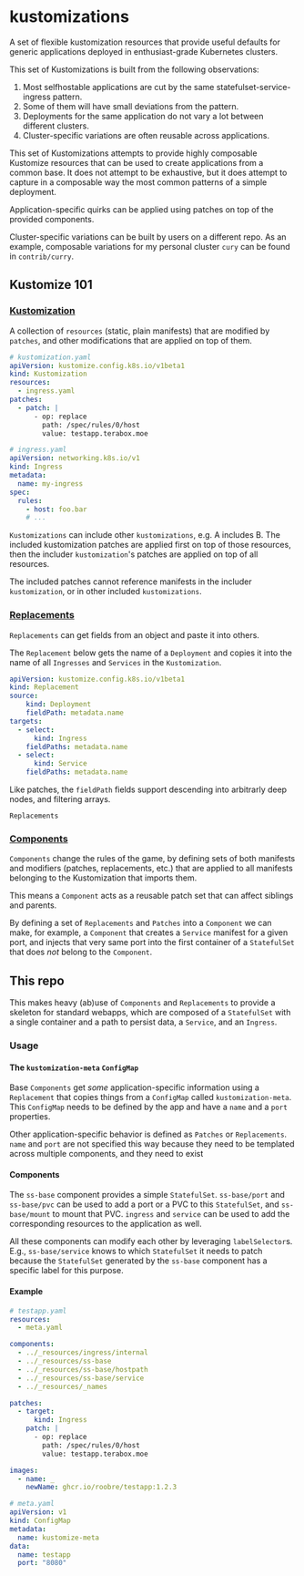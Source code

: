 # kustomizations

A set of flexible kustomization resources that provide useful defaults for generic applications deployed in enthusiast-grade Kubernetes clusters.

This set of Kustomizations is built from the following observations:
1. Most selfhostable applications are cut by the same statefulset-service-ingress pattern.
2. Some of them will have small deviations from the pattern.
3. Deployments for the same application do not vary a lot between different clusters.
4. Cluster-specific variations are often reusable across applications.

This set of Kustomizations attempts to provide highly composable Kustomize resources that can be used to create applications from a common base. It does not attempt to be exhaustive, but it does attempt to capture in a composable way the most common patterns of a simple deployment.

Application-specific quirks can be applied using patches on top of the provided components.

Cluster-specific variations can be built by users on a different repo. As an example, composable variations for my personal cluster `cury` can be found in `contrib/curry`.

## Kustomize 101

### [Kustomization](https://kubectl.docs.kubernetes.io/references/kustomize/kustomization/)

A collection of `resources` (static, plain manifests) that are modified by `patches`, and other modifications that are applied on top of them.

```yaml
# kustomization.yaml
apiVersion: kustomize.config.k8s.io/v1beta1
kind: Kustomization
resources:
  - ingress.yaml
patches:
  - patch: |
      - op: replace
        path: /spec/rules/0/host
        value: testapp.terabox.moe
```

```yaml
# ingress.yaml
apiVersion: networking.k8s.io/v1
kind: Ingress
metadata: 
  name: my-ingress
spec:
  rules:
    - host: foo.bar
    # ...
```

`Kustomizations` can include other `kustomizations`, e.g. A includes B. The included kustomization patches are applied first on top of those resources, then the includer `kustomization`'s patches are applied on top of all resources.

The included patches cannot reference manifests in the includer `kustomization`, or in other included `kustomizations`.

### [Replacements](https://kubectl.docs.kubernetes.io/references/kustomize/kustomization/replacements/)

`Replacements` can get fields from an object and paste it into others.

The `Replacement` below gets the name of a `Deployment` and copies it into the name of all `Ingresses` and `Services` in the `Kustomization`.

```yaml
apiVersion: kustomize.config.k8s.io/v1beta1
kind: Replacement
source:
    kind: Deployment
    fieldPath: metadata.name
targets:
  - select:
      kind: Ingress
    fieldPaths: metadata.name
  - select:
      kind: Service
    fieldPaths: metadata.name
```

Like patches, the `fieldPath` fields support descending into arbitrarly deep nodes, and filtering arrays.

`Replacements`

### [Components](https://kubectl.docs.kubernetes.io/references/kustomize/kustomization/components/)

`Components` change the rules of the game, by defining sets of both manifests and modifiers (patches, replacements, etc.) that are applied to all manifests belonging to the Kustomization that imports them.

This means a `Component` acts as a reusable patch set that can affect siblings and parents.

By defining a set of `Replacements` and `Patches` into a `Component` we can make, for example, a `Component` that creates a `Service` manifest for a given port, and injects that very same port into the first container of a `StatefulSet` that does _not_ belong to the `Component`.

## This repo

This makes heavy (ab)use of `Components` and `Replacements` to provide a skeleton for standard webapps, which are composed of a `StatefulSet` with a single container and a path to persist data, a `Service`, and an `Ingress`.

### Usage

#### The `kustomization-meta` `ConfigMap`

Base `Components` get _some_ application-specific information using a `Replacement` that copies things from a `ConfigMap` called `kustomization-meta`. This `ConfigMap` needs to be defined by the app and have a `name` and a `port` properties.

Other application-specific behavior is defined as `Patches` or `Replacements`. `name` and `port` are not specified this way because they need to be templated across multiple components, and they need to exist 

#### Components

The `ss-base` component provides a simple `StatefulSet`. `ss-base/port` and `ss-base/pvc` can be used to add a port or a PVC to this `StatefulSet`, and `ss-base/mount` to mount that PVC. `ingress` and `service` can be used to add the corresponding resources to the application as well.

All these components can modify each other by leveraging `labelSelector`s. E.g., `ss-base/service` knows to which `StatefulSet` it needs to patch because the `StatefulSet` generated by the `ss-base` component has a specific label for this purpose.

#### Example

```yaml
# testapp.yaml
resources:
  - meta.yaml

components:
  - ../_resources/ingress/internal
  - ../_resources/ss-base
  - ../_resources/ss-base/hostpath
  - ../_resources/ss-base/service
  - ../_resources/_names

patches:
  - target:
      kind: Ingress
    patch: |
      - op: replace
        path: /spec/rules/0/host
        value: testapp.terabox.moe

images:
  - name: _
    newName: ghcr.io/roobre/testapp:1.2.3
```

```yaml
# meta.yaml
apiVersion: v1
kind: ConfigMap
metadata:
  name: kustomize-meta
data:
  name: testapp
  port: "8080"
```